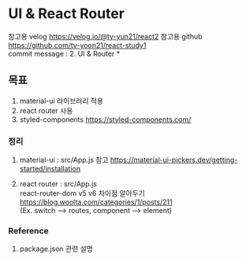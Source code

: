 # UI & React Router

참고용 velog
https://velog.io/@ty-yun21/react2
참고용 github
https://github.com/ty-yoon21/react-study1  
commit message : 2. UI & Router *

## 목표
1. material-ui 라이브러리 적용
2. react router 사용
3. styled-components
https://styled-components.com/

### 정리
1. material-ui : src/App.js 참고
https://material-ui-pickers.dev/getting-started/installation  

2. react router : src/App.js  
react-router-dom v5 v6 차이점 알아두기  
https://blog.woolta.com/categories/1/posts/211  
(Ex. switch --> routes, component --> element)


### Reference
1. package.json 관련 설명   